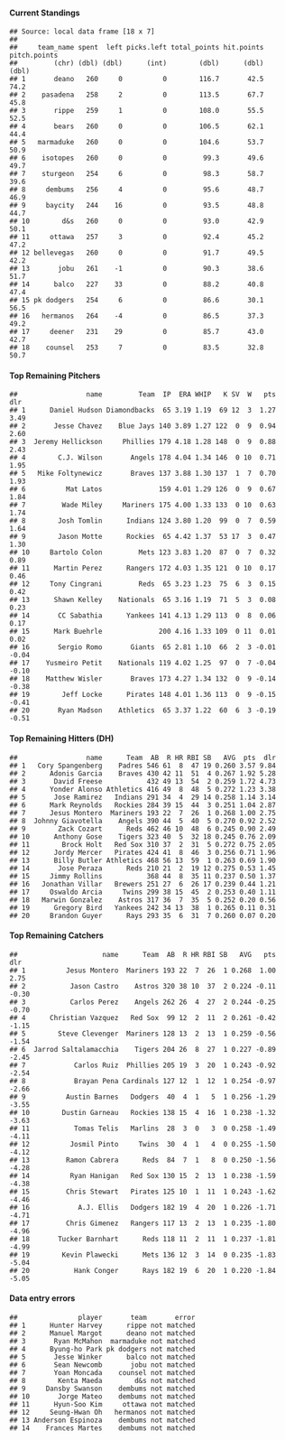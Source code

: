 #### Current Standings

    ## Source: local data frame [18 x 7]
    ## 
    ##     team_name spent  left picks.left total_points hit.points pitch.points
    ##         (chr) (dbl) (dbl)      (int)        (dbl)      (dbl)        (dbl)
    ## 1       deano   260     0          0        116.7       42.5         74.2
    ## 2    pasadena   258     2          0        113.5       67.7         45.8
    ## 3       rippe   259     1          0        108.0       55.5         52.5
    ## 4       bears   260     0          0        106.5       62.1         44.4
    ## 5   marmaduke   260     0          0        104.6       53.7         50.9
    ## 6    isotopes   260     0          0         99.3       49.6         49.7
    ## 7    sturgeon   254     6          0         98.3       58.7         39.6
    ## 8     dembums   256     4          0         95.6       48.7         46.9
    ## 9     baycity   244    16          0         93.5       48.8         44.7
    ## 10        d&s   260     0          0         93.0       42.9         50.1
    ## 11     ottawa   257     3          0         92.4       45.2         47.2
    ## 12 bellevegas   260     0          0         91.7       49.5         42.2
    ## 13       jobu   261    -1          0         90.3       38.6         51.7
    ## 14      balco   227    33          0         88.2       40.8         47.4
    ## 15 pk dodgers   254     6          0         86.6       30.1         56.5
    ## 16   hermanos   264    -4          0         86.5       37.3         49.2
    ## 17     deener   231    29          0         85.7       43.0         42.7
    ## 18    counsel   253     7          0         83.5       32.8         50.7

#### Top Remaining Pitchers

    ##                 name         Team  IP  ERA WHIP   K SV  W   pts   dlr
    ## 1      Daniel Hudson Diamondbacks  65 3.19 1.19  69 12  3  1.27  3.49
    ## 2       Jesse Chavez    Blue Jays 140 3.89 1.27 122  0  9  0.94  2.60
    ## 3  Jeremy Hellickson     Phillies 179 4.18 1.28 148  0  9  0.88  2.43
    ## 4        C.J. Wilson       Angels 178 4.04 1.34 146  0 10  0.71  1.95
    ## 5   Mike Foltynewicz       Braves 137 3.88 1.30 137  1  7  0.70  1.93
    ## 6          Mat Latos              159 4.01 1.29 126  0  9  0.67  1.84
    ## 7         Wade Miley     Mariners 175 4.00 1.33 133  0 10  0.63  1.74
    ## 8        Josh Tomlin      Indians 124 3.80 1.20  99  0  7  0.59  1.64
    ## 9        Jason Motte      Rockies  65 4.42 1.37  53 17  3  0.47  1.30
    ## 10     Bartolo Colon         Mets 123 3.83 1.20  87  0  7  0.32  0.89
    ## 11      Martin Perez      Rangers 172 4.03 1.35 121  0 10  0.17  0.46
    ## 12     Tony Cingrani         Reds  65 3.23 1.23  75  6  3  0.15  0.42
    ## 13      Shawn Kelley    Nationals  65 3.16 1.19  71  5  3  0.08  0.23
    ## 14       CC Sabathia      Yankees 141 4.13 1.29 113  0  8  0.06  0.17
    ## 15      Mark Buehrle              200 4.16 1.33 109  0 11  0.01  0.02
    ## 16       Sergio Romo       Giants  65 2.81 1.10  66  2  3 -0.01 -0.04
    ## 17    Yusmeiro Petit    Nationals 119 4.02 1.25  97  0  7 -0.04 -0.10
    ## 18    Matthew Wisler       Braves 173 4.27 1.34 132  0  9 -0.14 -0.38
    ## 19        Jeff Locke      Pirates 148 4.01 1.36 113  0  9 -0.15 -0.41
    ## 20       Ryan Madson    Athletics  65 3.37 1.22  60  6  3 -0.19 -0.51

#### Top Remaining Hitters (DH)

    ##                 name      Team  AB  R HR RBI SB   AVG  pts  dlr
    ## 1   Cory Spangenberg    Padres 546 61  8  47 19 0.260 3.57 9.84
    ## 2      Adonis Garcia    Braves 430 42 11  51  4 0.267 1.92 5.28
    ## 3       David Freese           432 49 13  54  2 0.259 1.72 4.73
    ## 4      Yonder Alonso Athletics 416 49  8  48  5 0.272 1.23 3.38
    ## 5       Jose Ramirez   Indians 291 34  4  29 14 0.258 1.14 3.14
    ## 6      Mark Reynolds   Rockies 284 39 15  44  3 0.251 1.04 2.87
    ## 7      Jesus Montero  Mariners 193 22  7  26  1 0.268 1.00 2.75
    ## 8  Johnny Giavotella    Angels 390 44  5  40  5 0.270 0.92 2.52
    ## 9        Zack Cozart      Reds 462 46 10  48  6 0.245 0.90 2.49
    ## 10      Anthony Gose    Tigers 323 40  5  32 18 0.245 0.76 2.09
    ## 11        Brock Holt   Red Sox 310 37  2  31  5 0.272 0.75 2.05
    ## 12      Jordy Mercer   Pirates 424 41  8  46  3 0.256 0.71 1.96
    ## 13      Billy Butler Athletics 468 56 13  59  1 0.263 0.69 1.90
    ## 14       Jose Peraza      Reds 210 21  2  19 12 0.275 0.53 1.45
    ## 15     Jimmy Rollins           368 44  8  35 11 0.237 0.50 1.37
    ## 16   Jonathan Villar   Brewers 251 27  6  26 17 0.239 0.44 1.21
    ## 17     Oswaldo Arcia     Twins 299 38 15  45  2 0.253 0.40 1.11
    ## 18   Marwin Gonzalez    Astros 317 36  7  35  5 0.252 0.20 0.56
    ## 19      Gregory Bird   Yankees 242 34 13  38  1 0.265 0.11 0.31
    ## 20     Brandon Guyer      Rays 293 35  6  31  7 0.260 0.07 0.20

#### Top Remaining Catchers

    ##                     name      Team  AB  R HR RBI SB   AVG   pts   dlr
    ## 1          Jesus Montero  Mariners 193 22  7  26  1 0.268  1.00  2.75
    ## 2           Jason Castro    Astros 320 38 10  37  2 0.224 -0.11 -0.30
    ## 3           Carlos Perez    Angels 262 26  4  27  2 0.244 -0.25 -0.70
    ## 4      Christian Vazquez   Red Sox  99 12  2  11  2 0.261 -0.42 -1.15
    ## 5        Steve Clevenger  Mariners 128 13  2  13  1 0.259 -0.56 -1.54
    ## 6  Jarrod Saltalamacchia    Tigers 204 26  8  27  1 0.227 -0.89 -2.45
    ## 7            Carlos Ruiz  Phillies 205 19  3  20  1 0.243 -0.92 -2.54
    ## 8            Brayan Pena Cardinals 127 12  1  12  1 0.254 -0.97 -2.66
    ## 9          Austin Barnes   Dodgers  40  4  1   5  1 0.256 -1.29 -3.55
    ## 10        Dustin Garneau   Rockies 138 15  4  16  1 0.238 -1.32 -3.63
    ## 11           Tomas Telis   Marlins  28  3  0   3  0 0.258 -1.49 -4.11
    ## 12          Josmil Pinto     Twins  30  4  1   4  0 0.255 -1.50 -4.12
    ## 13         Ramon Cabrera      Reds  84  7  1   8  0 0.250 -1.56 -4.28
    ## 14          Ryan Hanigan   Red Sox 130 15  2  13  1 0.238 -1.59 -4.38
    ## 15         Chris Stewart   Pirates 125 10  1  11  1 0.243 -1.62 -4.46
    ## 16            A.J. Ellis   Dodgers 182 19  4  20  1 0.226 -1.71 -4.71
    ## 17         Chris Gimenez   Rangers 117 13  2  13  1 0.235 -1.80 -4.96
    ## 18       Tucker Barnhart      Reds 118 11  2  11  1 0.237 -1.81 -4.99
    ## 19        Kevin Plawecki      Mets 136 12  3  14  0 0.235 -1.83 -5.04
    ## 20           Hank Conger      Rays 182 19  6  20  1 0.220 -1.84 -5.05

#### Data entry errors

    ##               player       team       error
    ## 1      Hunter Harvey      rippe not matched
    ## 2      Manuel Margot      deano not matched
    ## 3       Ryan McMahon  marmaduke not matched
    ## 4      Byung-ho Park pk dodgers not matched
    ## 5       Jesse Winker      balco not matched
    ## 6       Sean Newcomb       jobu not matched
    ## 7       Yoan Moncada    counsel not matched
    ## 8        Kenta Maeda        d&s not matched
    ## 9     Dansby Swanson    dembums not matched
    ## 10       Jorge Mateo    dembums not matched
    ## 11      Hyun-Soo Kim     ottawa not matched
    ## 12     Seung-Hwan Oh   hermanos not matched
    ## 13 Anderson Espinoza    dembums not matched
    ## 14    Frances Martes    dembums not matched
